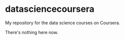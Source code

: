 datasciencecoursera
===================

My repository for the data science courses on Coursera.

There's nothing here now.

